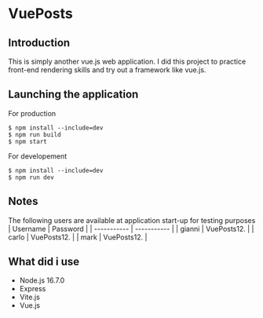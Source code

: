 # VuePosts

## Introduction

This is simply another vue.js web application. I did this project to practice front-end rendering skills and try out a framework like vue.js.

## Launching the application
For production
```
$ npm install --include=dev
$ npm run build
$ npm start
```
For developement
```
$ npm install --include=dev
$ npm run dev
```
## Notes
The following users are available at application start-up for testing purposes
| Username | Password |
| ----------- | ----------- |
| gianni | VuePosts12. |
| carlo | VuePosts12. |
| mark | VuePosts12. |
## What did i use
- Node.js 16.7.0
- Express
- Vite.js
- Vue.js
